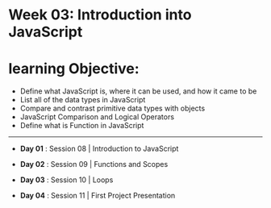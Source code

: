 # Week 03: Introduction into JavaScript

# learning Objective:

- Define what JavaScript is, where it can be used, and how it came to be
- List all of the data types in JavaScript
- Compare and contrast primitive data types with objects
- JavaScript Comparison and Logical Operators
- Define what is Function in JavaScript

--------------------------------------------------------------------------------

- **Day 01** : Session 08 | Introduction to JavaScript

- **Day 02** : Session 09 | Functions and Scopes

- **Day 03** : Session 10 | Loops

- **Day 04** : Session 11 | First Project Presentation

